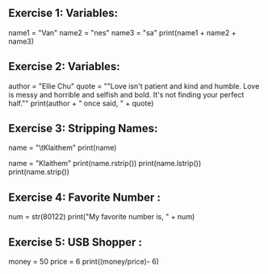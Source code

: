 ## Exercise 1: Variables:

name1 = "Van"
name2 = "nes"
name3 = "sa"
print(name1 + name2 + name3)

## Exercise 2: Variables:

author = "Ellie Chu"
quote =  "\"Love isn't patient and kind and humble. Love is messy and horrible and selfish and bold. It's not finding your perfect half.\""
print(author + " once said, " + quote)

## Exercise 3: Stripping Names:
name = "\tKlaithem"
print(name)

name = "Klaithem"
print(name.rstrip())
print(name.lstrip())
print(name.strip())

## Exercise 4: Favorite Number :
num = str(80122)
print("My favorite number is, " + num)

## Exercise 5: USB Shopper :

money = 50
price = 6
print((money/price)- 6)